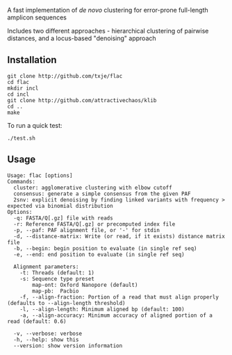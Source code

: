 A fast implementation of *de novo* clustering for error-prone full-length amplicon sequences

Includes two different approaches - hierarchical clustering of pairwise distances, and a locus-based "denoising" approach

Installation
------------

    git clone http://github.com/txje/flac
    cd flac
    mkdir incl
    cd incl
    git clone http://github.com/attractivechaos/klib
    cd ..
    make

To run a quick test:

    ./test.sh

Usage
-----

    Usage: flac [options]
    Commands:
      cluster: agglomerative clustering with elbow cutoff
      consensus: generate a simple consensus from the given PAF
      2snv: explicit denoising by finding linked variants with frequency > expected via binomial distribution
    Options:
      -q: FASTA/Q[.gz] file with reads
      -r: Reference FASTA/Q[.gz] or precomputed index file
      -p, --paf: PAF alignment file, or '-' for stdin
      -d, --distance-matrix: Write (or read, if it exists) distance matrix file
      -b, --begin: begin position to evaluate (in single ref seq)
      -e, --end: end position to evaluate (in single ref seq)

      Alignment parameters:
        -t: Threads (default: 1)
        -s: Sequence type preset
            map-ont: Oxford Nanopore (default)
            map-pb:  Pacbio
        -f, --align-fraction: Portion of a read that must align properly (defaults to --align-length threshold)
        -l, --align-length: Minimum aligned bp (default: 100)
        -a, --align-accuracy: Minimum accuracy of aligned portion of a read (default: 0.6)

      -v, --verbose: verbose
      -h, --help: show this
      --version: show version information

